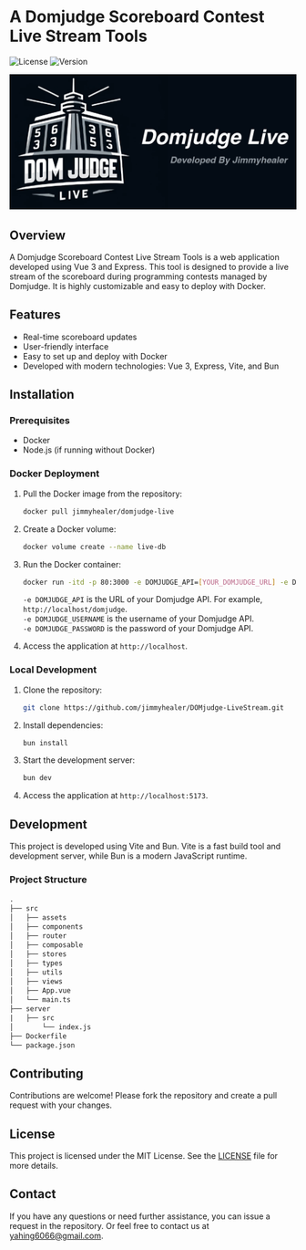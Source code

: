 # A Domjudge Scoreboard Contest Live Stream Tools

![License](https://img.shields.io/github/license/jimmyhealer/DOMjudge-LiveStream)
![Version](https://img.shields.io/github/v/release/jimmyhealer/DOMjudge-LiveStream)

![Logo](src/assets/domjudge.png)

## Overview

A Domjudge Scoreboard Contest Live Stream Tools is a web application developed using Vue 3 and Express. This tool is designed to provide a live stream of the scoreboard during programming contests managed by Domjudge. It is highly customizable and easy to deploy with Docker.

## Features

- Real-time scoreboard updates
- User-friendly interface
- Easy to set up and deploy with Docker
- Developed with modern technologies: Vue 3, Express, Vite, and Bun

## Installation

### Prerequisites

- Docker
- Node.js (if running without Docker)

### Docker Deployment

1. Pull the Docker image from the repository:

   ```sh
   docker pull jimmyhealer/domjudge-live
   ```

2. Create a Docker volume:

   ```sh
   docker volume create --name live-db
   ```

3. Run the Docker container:

   ```sh
   docker run -itd -p 80:3000 -e DOMJUDGE_API=[YOUR_DOMJUDGE_URL] -e DOMJUDGE_USERNAME=[YOUR_DOMJUDGE_API_USERNAME] -e DOMJUDGE_PASSWORD=[YOUR_DOMJUDGE_API_PASSWORD] --name domjudge-live -v live-db:/app/server/volume jimmyhealer/domjudge-live
   ```

   `-e DOMJUDGE_API` is the URL of your Domjudge API. For example, `http://localhost/domjudge`.\
   `-e DOMJUDGE_USERNAME` is the username of your Domjudge API.\
   `-e DOMJUDGE_PASSWORD` is the password of your Domjudge API.

4. Access the application at `http://localhost`.

### Local Development

1. Clone the repository:

   ```sh
   git clone https://github.com/jimmyhealer/DOMjudge-LiveStream.git
   ```

2. Install dependencies:

   ```sh
   bun install
   ```

3. Start the development server:

   ```sh
   bun dev
   ```

4. Access the application at `http://localhost:5173`.

## Development

This project is developed using Vite and Bun. Vite is a fast build tool and development server, while Bun is a modern JavaScript runtime.

### Project Structure

```
.
├── src
│   ├── assets
│   ├── components
│   ├── router
│   ├── composable
│   ├── stores
│   ├── types
│   ├── utils
│   ├── views
│   ├── App.vue
│   └── main.ts
├── server
|   ├── src
│       └── index.js
├── Dockerfile
└── package.json
```

## Contributing

Contributions are welcome! Please fork the repository and create a pull request with your changes.

## License

This project is licensed under the MIT License. See the [LICENSE](LICENSE) file for more details.

## Contact

If you have any questions or need further assistance, you can issue a request in the repository. Or feel free to contact us at [yahing6066@gmail.com](mailto:yahing6066@gmail.com).
